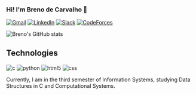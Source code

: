### Hi! I'm Breno de Carvalho 👋

[![Gmail](https://img.shields.io/badge/Gmail-D14836?style=for-the-badge&logo=gmail&logoColor=white)](mailto:brenodecarvalhocorreia@gmail.com)
[![LinkedIn](https://img.shields.io/badge/LinkedIn-0077B5?style=for-the-badge&logo=linkedin&logoColor=white)](https://www.linkedin.com/in/brenodecarvalho/)
[![Slack](https://img.shields.io/badge/Slack-4A154B?style=for-the-badge&logo=slack&logoColor=white)]()
[![CodeForces](https://img.shields.io/badge/Codeforces-445f9d?style=for-the-badge&logo=Codeforces&logoColor=white)](https://codeforces.com/profile/brenovsky1)


![Breno's GitHub stats](https://github-readme-stats.vercel.app/api?username=brenovsky&theme=react&show_icons=true)

## Technologies

<div>
    <img align="center" alt="c" src="https://img.shields.io/badge/C-00599C?style=for-the-badge&logo=c&logoColor=white" />
<img align="center" alt="python" src="https://img.shields.io/badge/Python-3776AB?style=for-the-badge&logo=python&logoColor=white" />
<img align="center" alt="html5" src="https://img.shields.io/badge/HTML5-E34F26?style=for-the-badge&logo=html5&logoColor=white" />
<img align="center" alt="css" src="https://img.shields.io/badge/CSS-239120?&style=for-the-badge&logo=css3&logoColor=white" />

</div>

Currently, I am in the third semester of Information Systems, studying Data Structures in C and Computational Systems.
